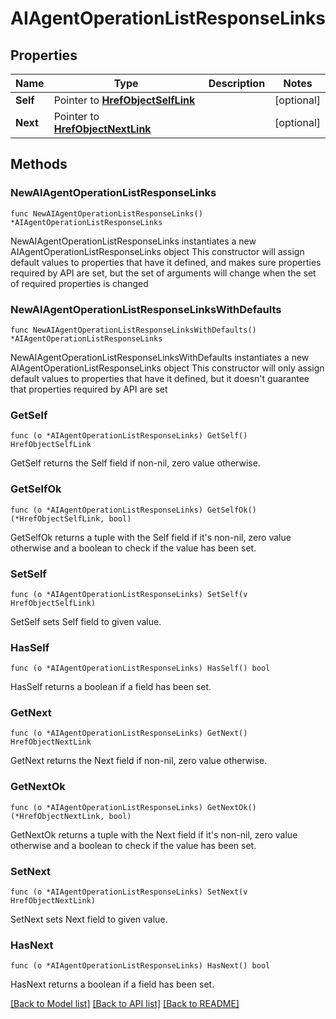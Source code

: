 # AIAgentOperationListResponseLinks

## Properties

Name | Type | Description | Notes
------------ | ------------- | ------------- | -------------
**Self** | Pointer to [**HrefObjectSelfLink**](HrefObjectSelfLink.md) |  | [optional] 
**Next** | Pointer to [**HrefObjectNextLink**](HrefObjectNextLink.md) |  | [optional] 

## Methods

### NewAIAgentOperationListResponseLinks

`func NewAIAgentOperationListResponseLinks() *AIAgentOperationListResponseLinks`

NewAIAgentOperationListResponseLinks instantiates a new AIAgentOperationListResponseLinks object
This constructor will assign default values to properties that have it defined,
and makes sure properties required by API are set, but the set of arguments
will change when the set of required properties is changed

### NewAIAgentOperationListResponseLinksWithDefaults

`func NewAIAgentOperationListResponseLinksWithDefaults() *AIAgentOperationListResponseLinks`

NewAIAgentOperationListResponseLinksWithDefaults instantiates a new AIAgentOperationListResponseLinks object
This constructor will only assign default values to properties that have it defined,
but it doesn't guarantee that properties required by API are set

### GetSelf

`func (o *AIAgentOperationListResponseLinks) GetSelf() HrefObjectSelfLink`

GetSelf returns the Self field if non-nil, zero value otherwise.

### GetSelfOk

`func (o *AIAgentOperationListResponseLinks) GetSelfOk() (*HrefObjectSelfLink, bool)`

GetSelfOk returns a tuple with the Self field if it's non-nil, zero value otherwise
and a boolean to check if the value has been set.

### SetSelf

`func (o *AIAgentOperationListResponseLinks) SetSelf(v HrefObjectSelfLink)`

SetSelf sets Self field to given value.

### HasSelf

`func (o *AIAgentOperationListResponseLinks) HasSelf() bool`

HasSelf returns a boolean if a field has been set.

### GetNext

`func (o *AIAgentOperationListResponseLinks) GetNext() HrefObjectNextLink`

GetNext returns the Next field if non-nil, zero value otherwise.

### GetNextOk

`func (o *AIAgentOperationListResponseLinks) GetNextOk() (*HrefObjectNextLink, bool)`

GetNextOk returns a tuple with the Next field if it's non-nil, zero value otherwise
and a boolean to check if the value has been set.

### SetNext

`func (o *AIAgentOperationListResponseLinks) SetNext(v HrefObjectNextLink)`

SetNext sets Next field to given value.

### HasNext

`func (o *AIAgentOperationListResponseLinks) HasNext() bool`

HasNext returns a boolean if a field has been set.


[[Back to Model list]](../README.md#documentation-for-models) [[Back to API list]](../README.md#documentation-for-api-endpoints) [[Back to README]](../README.md)


